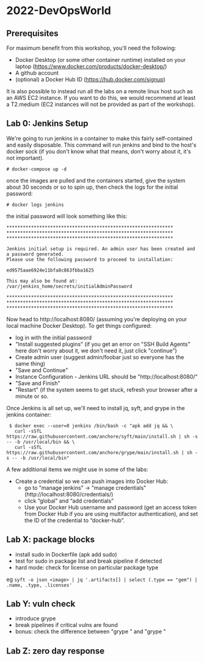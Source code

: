 # 2022-DevOpsWorld

## Prerequisites

For maximum benefit from this workshop, you'll need the following:

* Docker Desktop (or some other container runtime) installed on your laptop (https://www.docker.com/products/docker-desktop/) 
* A github account
* (optional) a Docker Hub ID (https://hub.docker.com/signup) 

It is also possible to instead run all the labs on a remote linux host such as an AWS EC2 instance. If you want to do this, we would recommend at least a T2.medium (EC2 instances will not be provided as part of the workshop).

## Lab 0: Jenkins Setup

We're going to run jenkins in a container to make this fairly self-contained and easily disposable.  This command will run jenkins and bind to the host's docker sock (if you don't know what that means, don't worry about it, it's not important).

```
# docker-compose up -d
```

once the images are pulled and the containers started, give the system about 30 seconds or so to spin up, then check the logs for the initial password:

```
# docker logs jenkins
```

the initial password will look something like this:

```
*************************************************************
*************************************************************
*************************************************************

Jenkins initial setup is required. An admin user has been created and a password generated.
Please use the following password to proceed to installation:

ed9575aae6924e11bfa8c863fbba1625

This may also be found at: /var/jenkins_home/secrets/initialAdminPassword

*************************************************************
*************************************************************
*************************************************************
```

Now head to http://localhost:8080/ (assuming you're deploying on your local machine Docker Desktop).  To get things configured:

- log in with the initial password
- "Install suggested plugins" (if you get an error on "SSH Build Agents" here don't worry about it, we don't need it, just click "continue")
- Create admin user (suggest admin/foobar just so everyone has the same thing)
- "Save and Continue"
- Instance Configuration - Jenkins URL should be "http://localhost:8080/"
- "Save and Finish"
- "Restart" (if the system seems to get stuck, refresh your browser after a minute or so.

Once Jenkins is all set up, we'll need to install jq, syft, and grype in the jenkins container:

```
 $ docker exec --user=0 jenkins /bin/bash -c "apk add jq && \
   curl -sSfL https://raw.githubusercontent.com/anchore/syft/main/install.sh | sh -s -- -b /usr/local/bin && \
   curl -sSfL https://raw.githubusercontent.com/anchore/grype/main/install.sh | sh -s -- -b /usr/local/bin"
```

A few additional items we might use in some of the labs:
- Create a credential so we can push images into Docker Hub:
	- go to "manage jenkins" -> "manage credentials" (http://localhost:8080/credentials/)
	- click “global” and “add credentials”
	- Use your Docker Hub username and password (get an access token from Docker Hub if you are using multifactor authentication), and set the ID of the credential to “docker-hub”.

## Lab X: package blocks

* install sudo in Dockerfile (apk add sudo)
* test for sudo in package list and break pipeline if detected
* hard mode: check for license on particular package type

eg `syft -o json <image> | jq '.artifacts[] | select (.type == "gem") | .name, .type, .licenses'`

## Lab Y: vuln check

* introduce grype
* break pipelines if critical vulns are found
* bonus: check the difference between "grype <image>" and "grype <sbom>"

## Lab Z: zero day response
